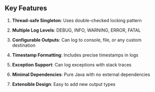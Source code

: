 ## Key Features
1. **Thread-safe Singleton**: Uses double-checked locking pattern

2. **Multiple Log Levels**: DEBUG, INFO, WARNING, ERROR, FATAL

3. **Configurable Outputs**: Can log to console, file, or any custom destination

4. **Timestamp Formatting**: Includes precise timestamps in logs

5. **Exception Support**: Can log exceptions with stack traces

6. **Minimal Dependencies**: Pure Java with no external dependencies

7. **Extensible Design**: Easy to add new output types
